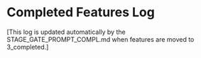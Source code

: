 # Completed Features Log

[This log is updated automatically by the STAGE_GATE_PROMPT_COMPL.md when features are moved to 3_completed.]
